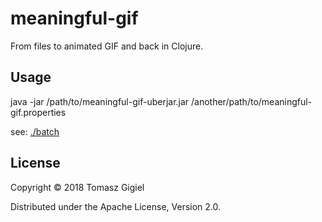 # meaningful-gif

From files to animated GIF and back in Clojure.

## Usage

java -jar /path/to/meaningful-gif-uberjar.jar /another/path/to/meaningful-gif.properties

see:
[./batch](./batch)

## License

Copyright © 2018 Tomasz Gigiel

Distributed under the Apache License, Version 2.0.
